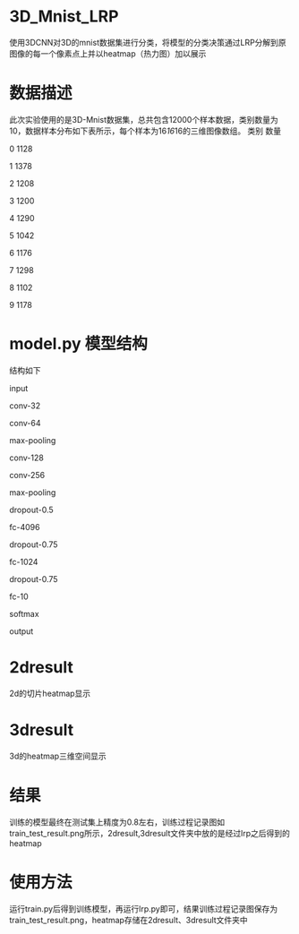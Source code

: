 # 3D_Mnist_LRP
使用3DCNN对3D的mnist数据集进行分类，将模型的分类决策通过LRP分解到原图像的每一个像素点上并以heatmap（热力图）加以展示

# 数据描述
此次实验使用的是3D-Mnist数据集，总共包含12000个样本数据，类别数量为10，数据样本分布如下表所示，每个样本为16*16*16的三维图像数组。
类别	数量

0	1128

1	1378

2	1208

3	1200

4	1290

5	1042

6	1176

7	1298

8	1102

9	1178


# model.py 模型结构
结构如下

input

conv-32

conv-64

max-pooling

conv-128

conv-256

max-pooling

dropout-0.5

fc-4096

dropout-0.75

fc-1024

dropout-0.75

fc-10

softmax

output

# 2dresult
2d的切片heatmap显示

# 3dresult
3d的heatmap三维空间显示

# 结果
训练的模型最终在测试集上精度为0.8左右，训练过程记录图如train_test_result.png所示，2dresult,3dresult文件夹中放的是经过lrp之后得到的heatmap

# 使用方法
运行train.py后得到训练模型，再运行lrp.py即可，结果训练过程记录图保存为train_test_result.png，heatmap存储在2dresult、3dresult文件夹中
